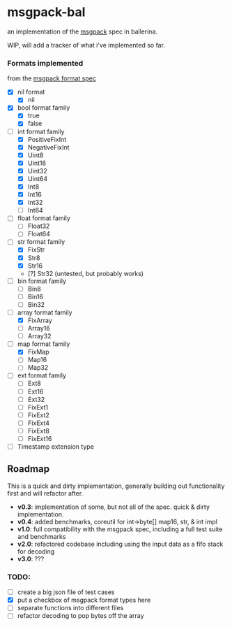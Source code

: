 # msgpack-bal

an implementation of the [msgpack](https://msgpack.org) spec in ballerina.

WIP, will add a tracker of what i've implemented so far.

### Formats implemented

from the [msgpack format spec](https://github.com/msgpack/msgpack/blob/master/spec.md#formats)

- [x] nil format
    - [x] nil
- [x] bool format family
    - [x] true
    - [x] false
- [ ] int format family
    - [x] PositiveFixInt
    - [x] NegativeFixInt
    - [x] Uint8
    - [x] Uint16
    - [x] Uint32
    - [x] Uint64
    - [x] Int8
    - [x] Int16
    - [x] Int32
    - [ ] Int64
- [ ] float format family
    - [ ] Float32
    - [ ] Float64
- [ ] str format family
    - [x] FixStr 
    - [x] Str8
    - [x] Str16
    - [?] Str32 (untested, but probably works)
- [ ] bin format family
    - [ ] Bin8
    - [ ] Bin16
    - [ ] Bin32
- [ ] array format family
    - [x] FixArray
    - [ ] Array16
    - [ ] Array32
- [ ] map format family
    - [x] FixMap
    - [ ] Map16
    - [ ] Map32
- [ ] ext format family
    - [ ] Ext8
    - [ ] Ext16
    - [ ] Ext32
    - [ ] FixExt1
    - [ ] FixExt2
    - [ ] FixExt4
    - [ ] FixExt8
    - [ ] FixExt16
- [ ] Timestamp extension type

## Roadmap

This is a quick and dirty implementation, generally building out functionality first and will refactor after.

- **v0.3**: implementation of some, but not all of the spec.  quick & dirty implementation.
- **v0.4**: added benchmarks, coreutil for int->byte[] map16, str, & int impl
- **v1.0**: full compatibility with the msgpack spec, including a full test suite and benchmarks
- **v2.0**: refactored codebase including using the input data as a fifo stack for decoding
- **v3.0**: ???

### TODO:

- [ ] create a big json file of test cases
- [x] put a checkbox of msgpack format types here 
- [ ] separate functions into different files
- [ ] refactor decoding to pop bytes off the array
